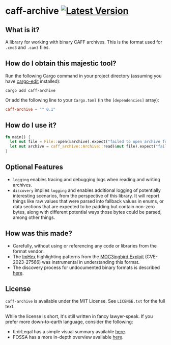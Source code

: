# caff-archive [![Latest Version]][crates.io]

[Latest Version]: https://img.shields.io/crates/v/caff-archive.svg
[crates.io]: https://crates.io/crates/caff-archive

## What is it?

A library for working with binary CAFF archives. This is the format used for `.cmo3` and `.can3` files.

## How do I obtain this majestic tool?

Run the following Cargo command in your project directory (assuming you have [cargo-edit](https://github.com/killercup/cargo-edit) installed):

```fish
cargo add caff-archive
```

Or add the following line to your `Cargo.toml` (in the `[dependencies]` array):

```toml
caff-archive = "^ 0.1"
```

## How do I use it?

```rust
fn main() {
  let mut file = File::open(&archive).expect("failed to open archive for reading");
  let mut archive = caff_archive::Archive::read(&mut file).expect("failed to read archive from input data");
}
```

## Optional Features

- `logging` enables tracing and debugging logs when reading and writing archives.
- `discovery` implies `logging` and enables additional logging of potentially
  interesting scenarios, from  the perspective of this library. It will report
  things like raw values that were parsed into fallback values in enums, or data
  sections that are expected to be padding but contain non-zero bytes, along
  with different potential ways those bytes could be parsed, among other things.

## How was this made?

- Carefully, without using or referencing any code or libraries from the format vendor.
- The [ImHex](https://github.com/WerWolv/ImHex) highlighting patterns from the [MOC3ingbird Exploit](https://github.com/OpenL2D/moc3ingbird) (CVE-2023-27566) was instrumental in understanding this format.
- The discovery process for undocumented binary formats is described [here](https://gist.github.com/colstrom/f671d1583662de47b505a42a75b3a44b).

## License

`caff-archive` is available under the MIT License. See `LICENSE.txt` for the full text.

While the license is short, it's still written in fancy lawyer-speak. If you
prefer more down-to-earth language, consider the following:

- tl;drLegal has a simple visual summary available [here](https://www.tldrlegal.com/license/mit-license).
- FOSSA has a more in-depth overview available [here](https://fossa.com/blog/open-source-licenses-101-mit-license/).
